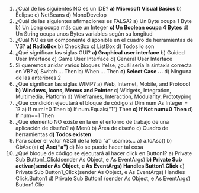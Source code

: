 1. ¿Cuál de los siguientes NO es un IDE?
**a) Microsoft Visual Basics**
b) Eclipse
c) NetBeans
d) MonoDevelop
2. ¿Cuál de las siguientes afirmaciones es FALSA?
a) Un Byte ocupa 1 Byte
b) Un Long ocupa más que un Integer
**c) Un Boolean ocupa 4 Bytes**
d) Un String ocupa unos Bytes variables según su longitud
3. ¿Cuál NO es un componente disponible en el cuadro de herramientas de VS?
**a) RadioBox**
b) CheckBox
c) ListBox
d) Todos lo son
4. ¿Qué significan las siglas GUI?
**a) Graphical user interface**
b) Guided User Interface
c) Game User Interface
d) General User Interface
5. Si queremos anidar varios bloques Ifelse, ¿cuál sería la sintaxis correcta en VB?
a) Switch … Then
b) When … Then
**c) Select Case …**
d) Ninguna de las anteriores
2
6. ¿Qué significan las siglas WIMP?
a) Web, Internet, Mobile, and Protocol
**b) Windows, Icons, Menus and Pointer**
c) Widgets, Integration, Multimedia, Platform
d) Wireframes, Interaction, Modularity, Prototyping
7. ¿Qué condición ejecutará el bloque de código si Dim num As Integer = 1?
a) If num!=0 Then
b) If num.Equals("1") Then
**c) If Not num=0 Then**
d) If num==1 Then
8. ¿Qué elemento NO existe en la en el entorno de trabajo de una aplicación de diseño?
a) Menú
b) Área de diseño
c) Cuadro de herramientas
**d) Todos existen**
9. Para saber el valor ASCII de la letra “a” usamos…
a) a.toAsc()
b) CbAsc(a)
**c) Asc(“a”)**
d) No se puede hacer tal cosa
10. ¿Qué bloque de código se ejecutará al hacer click en Button1?
a) Private Sub Button1_Click(sender As Object, e As EventArgs)
**b) Private Sub activar(sender As Object, e As EventArgs) Handles Button1.Click**
c) Private Sub Button1_Click(sender As Object, e As EventArgs) Handles Click.Button1
d) Private Sub Button1 (sender As Object, e As EventArgs) Button1.Clic